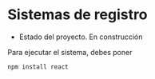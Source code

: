 <h1> Sistemas de registro</h1>

 - Estado del proyecto. En construcción

Para ejecutar el sistema, debes poner

```npm install react```
